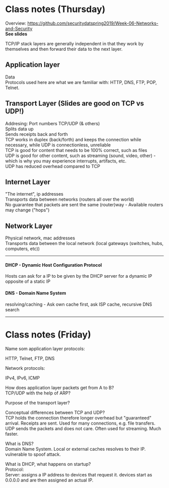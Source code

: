 # Class notes (Thursday)

Overview: https://github.com/securitydatspring2019/Week-06-Networks-and-Security  
**See slides**  

TCP/IP stack layers are generally independent in that they work by themselves and then forward their data to the next layer.

## Application layer  
Data  
Protocols used here are what we are familiar with: HTTP, DNS, FTP, POP, Telnet.  

## Transport Layer  (Slides are good on TCP vs UDP!)
Addresing: Port numbers 
TCP/UDP (& others)  
Splits data up  
Sends receipts back and forth  
TCP works in duplex (back/forth) and keeps the connection while necessary, while UDP is connectionless, unreliable  
TCP is good for content that needs to be 100% correct, such as files  
UDP is good for other content, such as streaming (sound, video, other) - which is why you may experience interrupts, artifacts, etc.  
UDP has reduced overhead compared to TCP  

## Internet Layer  
"The internet", ip addresses  
Transports data between networks (routers all over the world)  
No guarantee that packets are sent the same (router)way - Available routers may change ("hops")

	
## Network Layer
Physical network, mac addresses  
Transports data between the local network (local gateways (switches, hubs, computers, etc))

-----------------  

#### DHCP - Dynamic Host Configuration Protocol  
Hosts can ask for a IP to be given by the DHCP server for a dynamic IP opposite of a static IP  

#### DNS - Domain Name System  
resolving/caching - Ask own cache first, ask ISP cache, recursive DNS search

-----------------  

# Class notes (Friday)


Name som application layer protocols:  

HTTP, Telnet, FTP, DNS  

Network protocols:  

IPv4, IPv6, ICMP

How does application layer packets get from A to B?  
TCP/UDP with the help of ARP?  

Purpose of the transport layer?  

Conceptual differences between TCP and UDP?  
TCP holds the connection therefore longer overhead but "guaranteed" arrival. Receipts are sent. Used for many connections, e.g. file transfers.  
UDP sends the packets and does not care. Often used for streaming. Much faster.  

What is DNS?  
Domain Name System. Local or external caches resolves <websitename> to their IP. vulnerable to spoof attack.

What is DHCP, what happens on startup?  
Protocol:  
Server: assigns a IP address to devices that request it. devices start as 0.0.0.0 and are then assigned an actual IP.












